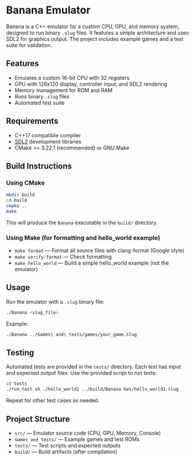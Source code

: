 # Banana Emulator

Banana is a C++ emulator for a custom CPU, GPU, and memory system, designed to run binary `.slug` files. It features a simple architecture and uses SDL2 for graphics output. The project includes example games and a test suite for validation.

## Features
- Emulates a custom 16-bit CPU with 32 registers
- GPU with 128x120 display, controller input, and SDL2 rendering
- Memory management for ROM and RAM
- Runs binary `.slug` files
- Automated test suite

## Requirements
- C++17 compatible compiler
- [SDL2](https://www.libsdl.org/) development libraries
- CMake >= 3.22.1 (recommended) or GNU Make

## Build Instructions

### Using CMake
```bash
mkdir build
cd build
cmake ..
make
```
This will produce the `Banana` executable in the `build/` directory.

### Using Make (for formatting and hello_world example)
- `make format` — Format all source files with clang-format (Google style)
- `make verify-format` — Check formatting
- `make hello_world` — Build a simple hello_world example (not the emulator)

## Usage
Run the emulator with a `.slug` binary file:
```bash
./Banana <slug_file>
```
Example:
```bash
./Banana ../Games\ and\ tests/games/your_game.slug
```

## Testing
Automated tests are provided in the `tests/` directory. Each test has input and expected output files. Use the provided script to run tests:
```bash
cd tests
./run_test.sh ./hello_world1 ../build/Banana hws/hello_world1.slug
```
Repeat for other test cases as needed.

## Project Structure
- `src/` — Emulator source code (CPU, GPU, Memory, Console)
- `Games and tests/` — Example games and test ROMs
- `tests/` — Test scripts and expected outputs
- `build/` — Build artifacts (after compilation)


